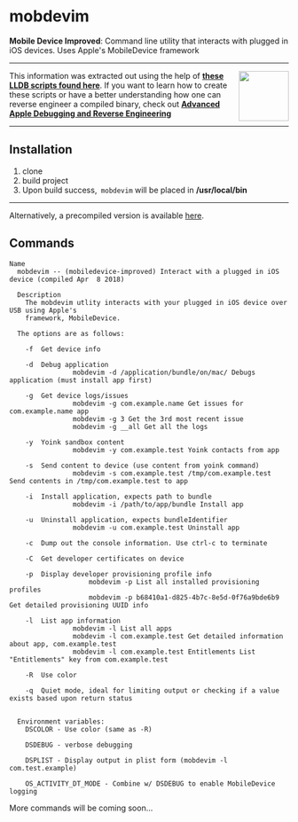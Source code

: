 # mobdevim
**Mobile Device Improved**: Command line utility that interacts with plugged in iOS devices. Uses Apple's MobileDevice framework 

---

<a href="https://store.raywenderlich.com/products/advanced-apple-debugging-and-reverse-engineering" target="_blank"><img align="right"  height="90"  src="https://github.com/DerekSelander/LLDB/blob/master/Media/dbgbook.png"></a>

This information was extracted out using the help of <a href="https://github.com/DerekSelander/LLDB" target="_blank">**these LLDB scripts  found here**</a>. If you want to learn how to create these scripts or have a better understanding how one can reverse engineer a compiled binary, check out <a href="https://store.raywenderlich.com/products/advanced-apple-debugging-and-reverse-engineering" target="_blank">**Advanced Apple Debugging and Reverse Engineering**</a>

---

## Installation 

1. clone
2. build project
3. Upon build success,` mobdevim` will be placed in **/usr/local/bin**

---

Alternatively, a precompiled version is available <a href="https://github.com/DerekSelander/mobdevim/raw/master/compiled" target="_blank">here</a>.

## Commands

```
Name
  mobdevim -- (mobiledevice-improved) Interact with a plugged in iOS device (compiled Apr  8 2018)

  Description
  	The mobdevim utlity interacts with your plugged in iOS device over USB using Apple's
  	framework, MobileDevice.

  The options are as follows:
  	
    -f	Get device info

  	-d	Debug application
          		mobdevim -d /application/bundle/on/mac/ Debugs application (must install app first)

  	-g	Get device logs/issues
          		mobdevim -g com.example.name Get issues for com.example.name app
          		mobdevim -g 3 Get the 3rd most recent issue
          		mobdevim -g __all Get all the logs

  	-y	Yoink sandbox content
          		mobdevim -y com.example.test Yoink contacts from app

  	-s	Send content to device (use content from yoink command)
          		mobdevim -s com.example.test /tmp/com.example.test Send contents in /tmp/com.example.test to app

  	-i	Install application, expects path to bundle
          		mobdevim -i /path/to/app/bundle Install app

  	-u	Uninstall application, expects bundleIdentifier
          		mobdevim -u com.example.test Uninstall app

  	-c	Dump out the console information. Use ctrl-c to terminate

  	-C	Get developer certificates on device

  	-p	Display developer provisioning profile info
            		mobdevim -p List all installed provisioning profiles
            		mobdevim -p b68410a1-d825-4b7c-8e5d-0f76a9bde6b9 Get detailed provisioning UUID info

  	-l	List app information
        		mobdevim -l List all apps
        		mobdevim -l com.example.test Get detailed information about app, com.example.test
        		mobdevim -l com.example.test Entitlements List "Entitlements" key from com.example.test

  	-R	Use color

  	-q	Quiet mode, ideal for limiting output or checking if a value exists based upon return status


  Environment variables:
	DSCOLOR - Use color (same as -R)

  	DSDEBUG - verbose debugging

  	DSPLIST - Display output in plist form (mobdevim -l com.test.example)

  	OS_ACTIVITY_DT_MODE - Combine w/ DSDEBUG to enable MobileDevice logging
```
 
More commands will be coming soon...

